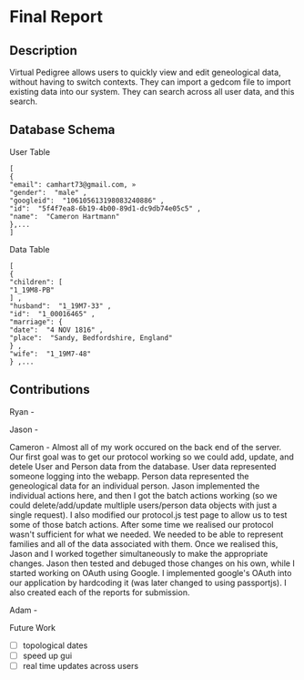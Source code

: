 Final Report
============

Description
-----------
Virtual Pedigree allows users to quickly view and edit geneological data, without having to switch contexts.  They can import a gedcom file to import existing data into our system.  They can search across all user data, and this search.

Database Schema
---------------
User Table
```
[
{
"email": camhart73@gmail.com, »
"gender":  "male" ,
"googleid":  "106105613198083240886" ,
"id":  "5f4f7ea8-6b19-4b00-89d1-dc9db74e05c5" ,
"name":  "Cameron Hartmann"
},...
]
```
Data Table
```
[
{
"children": [
"1_19M8-PB"
] ,
"husband":  "1_19M7-33" ,
"id":  "1_00016465" ,
"marriage": {
"date":  "4 NOV 1816" ,
"place":  "Sandy, Bedfordshire, England"
} ,
"wife":  "1_19M7-48"
} ,...
```

Contributions
-------------
Ryan - 

Jason - 

Cameron - Almost all of my work occured on the back end of the server.  Our first goal was to get our protocol working so we could add, update, and detele User and Person data from the database.  User data represented someone logging into the webapp.  Person data represented the geneological data for an individual person.  Jason implemented the individual actions here, and then I got the batch actions working (so we could delete/add/update multliple users/person data objects with just a single request).  I also modified our protocol.js test page to allow us to test some of those batch actions.  After some time we realised our protocol wasn't sufficient for what we needed.  We needed to be able to represent families and all of the data associated with them.  Once we realised this, Jason and I worked together simultaneously to make the appropriate changes.  Jason then tested and debuged those changes on his own, while I started working on OAuth using Google.  I implemented google's OAuth into our application by hardcoding it (was later changed to using passportjs).  I also created each of the reports for submission.

Adam - 


Future Work
- [ ] topological dates
- [ ] speed up gui
- [ ] real time updates across users